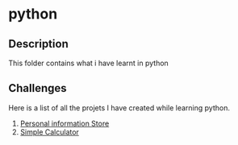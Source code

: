 # python
## Description
This folder contains what i have learnt in python
## Challenges

Here is a list of all the projets I have created while learning python.

1. [Personal information Store](./Challenge-1-personal-information-store/README.md)
2. [Simple Calculator](./Challenge-2-simple-calculator/README.md)